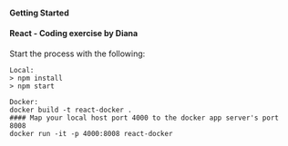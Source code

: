 #### Getting Started

#### React - Coding exercise by Diana 
Start the process with the following:

```
Local:
> npm install
> npm start
```

```
Docker:
docker build -t react-docker .
#### Map your local host port 4000 to the docker app server's port 8008
docker run -it -p 4000:8008 react-docker
```
